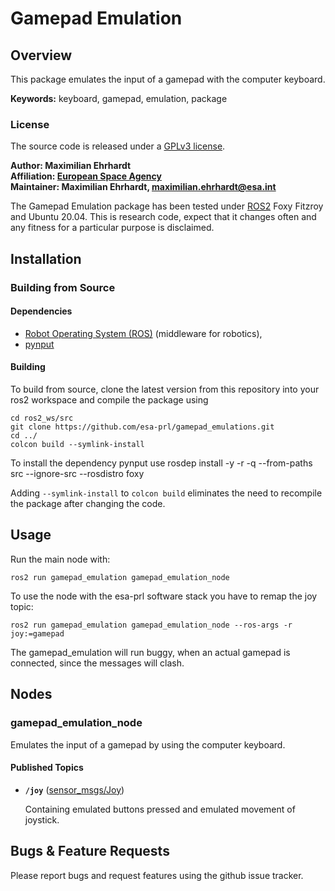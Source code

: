 # Gamepad Emulation 

## Overview

This package emulates the input of a gamepad with the computer keyboard. 

**Keywords:** keyboard, gamepad, emulation, package

### License

The source code is released under a [GPLv3 license](https://www.gnu.org/licenses/gpl-3.0.en.html).

**Author: Maximilian Ehrhardt<br />
Affiliation: [European Space Agency](https://www.esa.int/)<br />
Maintainer: Maximilian Ehrhardt, maximilian.ehrhardt@esa.int**

The Gamepad Emulation package has been tested under [ROS2] Foxy Fitzroy and Ubuntu 20.04. This is research code, expect that it changes often and any fitness for a particular purpose is disclaimed.

## Installation

### Building from Source

#### Dependencies

- [Robot Operating System (ROS)](http://wiki.ros.org) (middleware for robotics),
- [pynput](https://pypi.org/project/pynput/)

#### Building

To build from source, clone the latest version from this repository into your ros2 workspace and compile the package using

	cd ros2_ws/src
	git clone https://github.com/esa-prl/gamepad_emulations.git
	cd ../
	colcon build --symlink-install

To install the dependency pynput use
	rosdep install -y -r -q --from-paths src --ignore-src --rosdistro foxy 

Adding `--symlink-install` to `colcon build` eliminates the need to recompile the package after changing the code.


## Usage

Run the main node with:

	ros2 run gamepad_emulation gamepad_emulation_node
	
To use the node with the esa-prl software stack you have to remap the joy topic:

	ros2 run gamepad_emulation gamepad_emulation_node --ros-args -r joy:=gamepad
	
The gamepad_emulation will run buggy, when an actual gamepad is connected, since the messages will clash.

## Nodes

### gamepad_emulation_node

Emulates the input of a gamepad by using the computer keyboard.

#### Published Topics

* **`/joy`** ([sensor_msgs/Joy])

    Containing emulated buttons pressed and emulated movement of joystick. 

## Bugs & Feature Requests

Please report bugs and request features using the github issue tracker.


[ROS2]: http://www.ros.org
[rviz]: http://wiki.ros.org/rviz
[rover_msgs]: https://github.com/esa-prl/rover_msgs
[rover_msgs/ChangeLocomotionMode]: https://github.com/esa-prl/rover_msgs/blob/master/srv/ChangeLocomotionMode.srv
[sensor_msgs/Joy]: http://docs.ros.org/api/sensor_msgs/html/msg/Joy.html
[geometry_msgs/Twist]: https://docs.ros.org/api/geometry_msgs/html/msg/Twist.html
